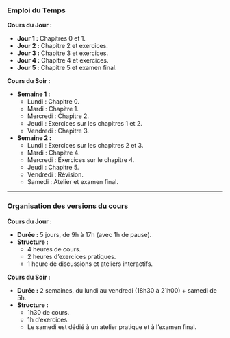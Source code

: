 ### Emploi du Temps

**Cours du Jour :**
- **Jour 1 :** Chapitres 0 et 1.
- **Jour 2 :** Chapitre 2 et exercices.
- **Jour 3 :** Chapitre 3 et exercices.
- **Jour 4 :** Chapitre 4 et exercices.
- **Jour 5 :** Chapitre 5 et examen final.

**Cours du Soir :**
- **Semaine 1 :**
  - Lundi : Chapitre 0.
  - Mardi : Chapitre 1.
  - Mercredi : Chapitre 2.
  - Jeudi : Exercices sur les chapitres 1 et 2.
  - Vendredi : Chapitre 3.
- **Semaine 2 :**
  - Lundi : Exercices sur les chapitres 2 et 3.
  - Mardi : Chapitre 4.
  - Mercredi : Exercices sur le chapitre 4.
  - Jeudi : Chapitre 5.
  - Vendredi : Révision.
  - Samedi : Atelier et examen final.

---

### Organisation des versions du cours

**Cours du Jour :**
- **Durée :** 5 jours, de 9h à 17h (avec 1h de pause).  
- **Structure :**
  - 4 heures de cours.
  - 2 heures d’exercices pratiques.
  - 1 heure de discussions et ateliers interactifs.

**Cours du Soir :**
- **Durée :** 2 semaines, du lundi au vendredi (18h30 à 21h00) + samedi de 5h.
- **Structure :**
  - 1h30 de cours.
  - 1h d’exercices.
  - Le samedi est dédié à un atelier pratique et à l’examen final.
